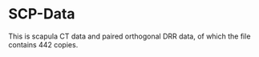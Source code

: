 # SCP-Data
This is scapula CT data and paired orthogonal DRR data, of which the file contains 442 copies.
